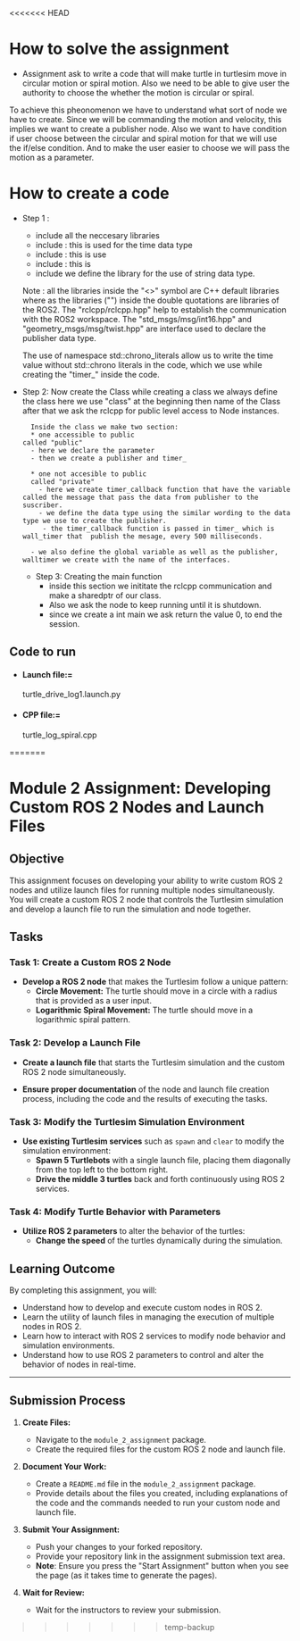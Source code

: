 <<<<<<< HEAD
# How to solve the assignment
- Assignment ask to write a code that will make turtle in turtlesim move in circular motion or spiral motion. Also we need to be able to give user the authority to choose the whether the motion is circular or spiral. 

To achieve this pheonomenon we have to understand what sort of node we have to create. Since we will be commanding the motion and velocity, this implies we want to create a publisher node. Also we want to have condition if user choose between the circular and spiral motion for that we will use the if/else condition. And to make the user easier to choose we will pass the motion as a parameter. 

# How to create a code
- Step 1 : 
    * include all the neccesary libraries
    - include <chrono> : this is used for the time data type
    - include <funcitonal> : this is use
    - include <memory> : this is
    - include <string> we define the library for the use of string data type.
    
    Note : all the libraries inside the "<>" symbol are C++ default libraries
    where as the libraries ("") inside the double quotations are libraries of the ROS2. 
    The "rclcpp/rclcpp.hpp" help to establish the communication with the ROS2 workspace.
    The "std_msgs/msg/int16.hpp" and "geometry_msgs/msg/twist.hpp" are interface used to declare the publisher data type.

    The use of namespace std::chrono_literals allow us to write the time value without std::chrono literals in the code, which we  use while creating the "timer_" inside the code.

- Step 2: Now create the Class 
        while creating a class we always define the class
        here we use "class" at the beginning then name of the Class
        after that we ask the rclcpp for public level access to Node instances.

        Inside the class we make two section:
        * one accessible to public
      called "public"
        - here we declare the parameter
        - then we create a publisher and timer_

        * one not accesible to public
        called "private"
          - here we create timer_callback function that have the variable called the message that pass the data from publisher to the suscriber.
          - we define the data type using the similar wording to the data type we use to create the publisher.
           - the timer_callback function is passed in timer_ which is wall_timer that  publish the mesage, every 500 milliseconds. 

        - we also define the global variable as well as the publisher, walltimer we create with the name of the interfaces.

    - Step 3: Creating the main function
        - inside this section we inititate the rclcpp communication and make a sharedptr of our class. 
        - Also we ask the node to keep running until it is shutdown.
        - since we create a  int main we ask return the value 0, to end the session.

## Code to run 
- #### Launch file:=
    turtle_drive_log1.launch.py

- #### CPP file:=
    turtle_log_spiral.cpp
    
=======
# Module 2 Assignment: Developing Custom ROS 2 Nodes and Launch Files

## Objective

This assignment focuses on developing your ability to write custom ROS 2 nodes and utilize launch files for running multiple nodes simultaneously. You will create a custom ROS 2 node that controls the Turtlesim simulation and develop a launch file to run the simulation and node together.

## Tasks

### Task 1: Create a Custom ROS 2 Node

- **Develop a ROS 2 node** that makes the Turtlesim follow a unique pattern:
  - **Circle Movement:** The turtle should move in a circle with a radius that is provided as a user input.
  - **Logarithmic Spiral Movement:** The turtle should move in a logarithmic spiral pattern.

### Task 2: Develop a Launch File

- **Create a launch file** that starts the Turtlesim simulation and the custom ROS 2 node simultaneously.

- **Ensure proper documentation** of the node and launch file creation process, including the code and the results of executing the tasks.

### Task 3: Modify the Turtlesim Simulation Environment

- **Use existing Turtlesim services** such as `spawn` and `clear` to modify the simulation environment:
  - **Spawn 5 Turtlebots** with a single launch file, placing them diagonally from the top left to the bottom right.
  - **Drive the middle 3 turtles** back and forth continuously using ROS 2 services.

### Task 4: Modify Turtle Behavior with Parameters

- **Utilize ROS 2 parameters** to alter the behavior of the turtles:
  - **Change the speed** of the turtles dynamically during the simulation.

## Learning Outcome

By completing this assignment, you will:
- Understand how to develop and execute custom nodes in ROS 2.
- Learn the utility of launch files in managing the execution of multiple nodes in ROS 2.
- Learn how to interact with ROS 2 services to modify node behavior and simulation environments.
- Understand how to use ROS 2 parameters to control and alter the behavior of nodes in real-time.
---
## Submission Process

1. **Create Files:**
   - Navigate to the `module_2_assignment` package.
   - Create the required files for the custom ROS 2 node and launch file.

2. **Document Your Work:**
   - Create a `README.md` file in the `module_2_assignment` package.
   - Provide details about the files you created, including explanations of the code and the commands needed to run your custom node and launch file.

3. **Submit Your Assignment:**
   - Push your changes to your forked repository.
   - Provide your repository link in the assignment submission text area.
   - **Note**: Ensure you press the "Start Assignment" button when you see the page (as it takes time to generate the pages).

4. **Wait for Review:**
   - Wait for the instructors to review your submission.
>>>>>>> temp-backup
